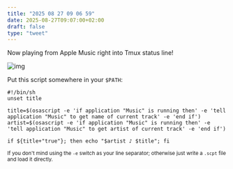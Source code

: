 ```yaml
---
title: "2025 08 27 09 06 59"
date: 2025-08-27T09:07:00+02:00
draft: false
type: "tweet"
---
```

Now playing from Apple Music right into Tmux status line!

![img](/img/2025-08-27-09-06-55.png)

Put this script somewhere in your `$PATH`:

```shell
#!/bin/sh
unset title

title=$(osascript -e 'if application "Music" is running then' -e 'tell application "Music" to get name of current track' -e 'end if')
artist=$(osascript -e 'if application "Music" is running then' -e 'tell application "Music" to get artist of current track' -e 'end if')

if ${title+"true"}; then echo "$artist ♪ $title"; fi
```
<small>If you don't mind using the `-e` switch as your line separator; otherwise just write a `.scpt` file and load it directly.</small>

